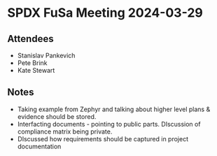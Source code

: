 # SPDX FuSa Meeting 2024-03-29

## Attendees
* Stanislav Pankevich
* Pete Brink
* Kate Stewart

## Notes
* Taking example from Zephyr and talking about higher level plans & evidence should be stored.
* Interfacting documents - pointing to public parts.    DIscussion of compliance matrix being private.
* DIscussed how requirements should be captured in project documentation
